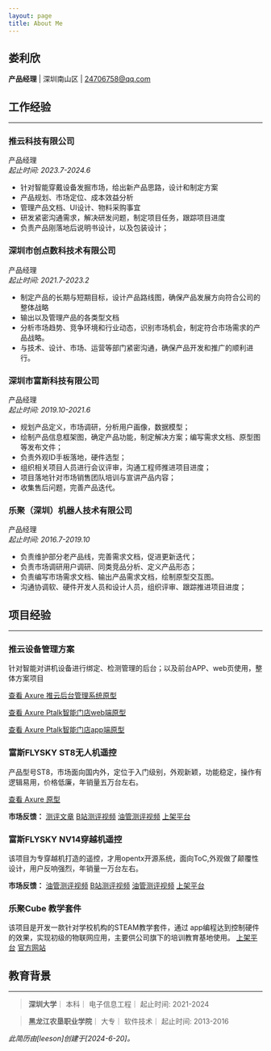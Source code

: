 ```yaml
---
layout: page
title: About Me
---
```



## 娄利欣
**产品经理**  | 深圳南山区 | 24706758@qq.com 


## 工作经验
---
### 推云科技有限公司
产品经理  
*起止时间: 2023.7-2024.6*
- 针对智能穿戴设备发掘市场，给出新产品思路，设计和制定方案
- 产品规划、市场定位、成本效益分析
- 管理产品文档、UI设计、物料采购事宜
- 研发紧密沟通需求，解决研发问题，制定项目任务，跟踪项目进度
- 负责产品刚落地后说明书设计，以及包装设计；


### 深圳市创点数科技术有限公司 
产品经理  
*起止时间: 2021.7-2023.2*
- 制定产品的长期与短期目标，设计产品路线图，确保产品发展方向符合公司的整体战略
- 输出以及管理产品的各类型文档
- 分析市场趋势、竞争环境和行业动态，识别市场机会，制定符合市场需求的产品战略。
- 与技术、设计、市场、运营等部门紧密沟通，确保产品开发和推广的顺利进行。


### 深圳市富斯科技有限公司 
产品经理  
*起止时间: 2019.10-2021.6*
- 规划产品定义，市场调研，分析用户画像，数据模型；
- 绘制产品信息框架图，确定产品功能，制定解决方案；编写需求文档、原型图等发布文件；
- 负责外观ID手板落地，硬件选型；
- 组织相关项目人员进行会议评审，沟通工程师推进项目进度；
- 项目落地针对市场销售团队培训与宣讲产品内容；
- 收集售后问题，完善产品迭代。


### 乐聚（深圳）机器人技术有限公司
产品经理  
*起止时间: 2016.7-2019.10*
- 负责维护部分老产品线，完善需求文档，促进更新迭代；
- 负责市场调研用户调研、同类竞品分析、定义产品形态；
- 负责编写市场需求文档、输出产品需求文档，绘制原型交互图。
- 沟通协调软、硬件开发人员和设计人员，组织评审、跟踪推进项目进度；

## 项目经验
---
### 推云设备管理方案

针对智能对讲机设备进行绑定、检测管理的后台；以及前台APP、web页使用，整体方案项目

<a href="{{ site.baseurl }}/axure/推云后台管理系统原型/后台首页.html" target="_blank">查看 Axure 推云后台管理系统原型</a>

<a href="{{ site.baseurl }}/axure/Ptalk 智能门店管理平台-web端/index.html" target="_blank">查看 Axure Ptalk智能门店web端原型</a>

<a href="{{ site.baseurl }}/axure/Ptalk智能门店app/index.html" target="_blank">查看 Axure Ptalk智能门店app端原型</a>



### 富斯FLYSKY ST8无人机遥控

产品型号ST8，市场面向国内外，定位于入门级别，外观新颖，功能稳定，操作有逻辑易用，价格低廉，年销量五万台左右。

<a href="{{ site.baseurl }}/AXURE_ST8/首页.html" target="_blank">查看 Axure 原型</a>

**市场反馈：**
[测评文章](https://www.bilibili.com/read/cv16096636/)
[B站测评视频]( https://search.bilibili.com/all?keyword=%E5%AF%8C%E6%96%AFFLYSKY%20ST8&from_source=webtop_search&spm_id_from=333.1007&search_source=5)
[油管测评视频]( https://www.youtube.com/results?search_query=fs+ST8)
[上架平台]( https://item.taobao.com/item.htm?spm=a21n57.1.item.3.1b1b523cMPGHqZ&priceTId=2150428017188756018975933e1ec7&utparam=%7B%22aplus_abtest%22:%22a5010c3b4e9bf94563f2c5155c364452%22%7D&id=672417345905&ns=1&abbucket=16&skuId=5027964878648)

### 富斯FLYSKY NV14穿越机遥控 
该项目为专穿越机打造的遥控，才用opentx开源系统，面向ToC,外观做了颠覆性设计，用户反响强烈，年销量一万台左右。

**市场反馈：**
[油管测评视频]( https://www.youtube.com/results?search_query=flysky+nv14)
[B站测评视频]( https://search.bilibili.com/all?keyword=flysky%E5%AF%8C%E6%96%AF+nv14&from_source=webtop_search&spm_id_from=333.1007&search_source=5)
[油管测评视频]( https://www.youtube.com/results?search_query=flysky+nv14)
[上架平台]( https://detail.tmall.com/item.htm?abbucket=1&id=571684189651&rn=5ac4060b8abad75e72adf30d7ba64cf1&spm=a1z10.5-b.w4011-22495830523.70.47be5da2b9BnpF&skuId=3873699506273)

### 乐聚Cube 教学套件
该项目是开发一款针对学校机构的STEAM教学套件，通过 app编程达到控制硬件的效果，实现初级的物联网应用，主要供公司旗下的培训教育基地使用。
[上架平台]( https://detail.tmall.com/item.htm?id=630188455360&rn=895bff4a349b13c80bc351a45977c089&spm=a1z10.3-b.w4011-21418244614.102.38ff3476WQS3gO&skuId=4591126953652)
[官方网站](https://www.lejurobot.com/cubecn/)

## 教育背景
---
> **深圳大学**｜ 本科｜ 电子信息工程｜ 起止时间: 2021-2024  

> **黑龙江农垦职业学院**｜ 大专｜ 软件技术｜ 起止时间: 2013-2016
    
 
    
*此简历由[leeson]创建于[2024-6-20]。*


